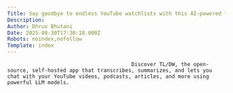 ```yaml
---
Title: Say goodbye to endless YouTube watchlists with this AI-powered toolbox 
Description: 
Author: Dhruv Bhutani
Date: 2025-08-30T17:30:18.000Z
Robots: noindex,nofollow
Template: index
---
```


                                            Discover TL/DW, the open-source, self-hosted app that transcribes, summarizes, and lets you chat with your YouTube videos, podcasts, articles, and more using powerful LLM models.
                                        